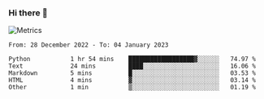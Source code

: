 ### Hi there 👋

![Metrics](https://github.com/radoapx/radoapx/blob/main/github-metrics.svg)

<!--START_SECTION:waka-->

```text
From: 28 December 2022 - To: 04 January 2023

Python           1 hr 54 mins    ██████████████████▓░░░░░░   74.97 %
Text             24 mins         ████░░░░░░░░░░░░░░░░░░░░░   16.06 %
Markdown         5 mins          █░░░░░░░░░░░░░░░░░░░░░░░░   03.53 %
HTML             4 mins          ▓░░░░░░░░░░░░░░░░░░░░░░░░   03.14 %
Other            1 min           ▒░░░░░░░░░░░░░░░░░░░░░░░░   01.19 %
```

<!--END_SECTION:waka-->

<!--
**radoapx/radoapx** is a ✨ _special_ ✨ repository because its `README.md` (this file) appears on your GitHub profile.

Here are some ideas to get you started:

- 🔭 I’m currently working on ...
- 🌱 I’m currently learning ...
- 👯 I’m looking to collaborate on ...
- 🤔 I’m looking for help with ...
- 💬 Ask me about ...
- 📫 How to reach me: ...
- 😄 Pronouns: ...
- ⚡ Fun fact: ...
-->

